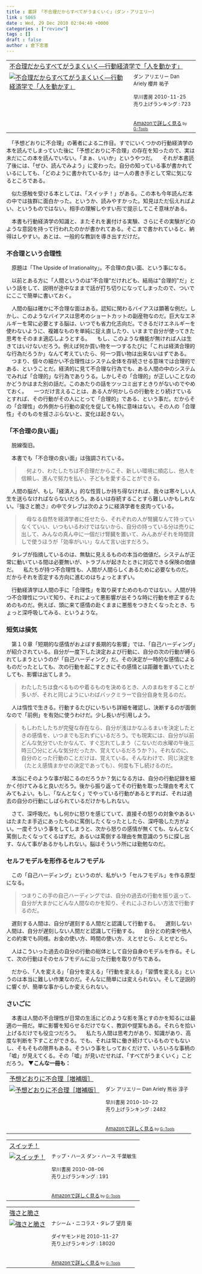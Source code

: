 ```yaml
---
title : 書評　「不合理だからすべてがうまくいく」（ダン・アリエリー）
link : 5065
date : Wed, 29 Dec 2010 02:04:40 +0000
categories : ["review"]
tags : []
draft : false
author : 倉下忠憲
---
```


<table  border="0" cellpadding="5"><tr><td colspan="2"><a href="http://www.amazon.co.jp/%E4%B8%8D%E5%90%88%E7%90%86%E3%81%A0%E3%81%8B%E3%82%89%E3%81%99%E3%81%B9%E3%81%A6%E3%81%8C%E3%81%86%E3%81%BE%E3%81%8F%E3%81%84%E3%81%8F%E2%80%95%E8%A1%8C%E5%8B%95%E7%B5%8C%E6%B8%88%E5%AD%A6%E3%81%A7%E3%80%8C%E4%BA%BA%E3%82%92%E5%8B%95%E3%81%8B%E3%81%99%E3%80%8D-%E3%83%80%E3%83%B3-%E3%82%A2%E3%83%AA%E3%82%A8%E3%83%AA%E3%83%BC/dp/4152091754%3FSubscriptionId%3D15SMZCTB9V8NGR2TW082%26tag%3Drashita1000-22%26linkCode%3Dxm2%26camp%3D2025%26creative%3D165953%26creativeASIN%3D4152091754" target="_top">不合理だからすべてがうまくいく―行動経済学で「人を動かす」</a><img src="http://www.assoc-amazon.jp/e/ir?t=rashita1000-22&l=ur2&o=9" width="1" height="1" style="border: none;" alt="" /></td></tr><tr><td valign="top"><a href="http://www.amazon.co.jp/%E4%B8%8D%E5%90%88%E7%90%86%E3%81%A0%E3%81%8B%E3%82%89%E3%81%99%E3%81%B9%E3%81%A6%E3%81%8C%E3%81%86%E3%81%BE%E3%81%8F%E3%81%84%E3%81%8F%E2%80%95%E8%A1%8C%E5%8B%95%E7%B5%8C%E6%B8%88%E5%AD%A6%E3%81%A7%E3%80%8C%E4%BA%BA%E3%82%92%E5%8B%95%E3%81%8B%E3%81%99%E3%80%8D-%E3%83%80%E3%83%B3-%E3%82%A2%E3%83%AA%E3%82%A8%E3%83%AA%E3%83%BC/dp/4152091754%3FSubscriptionId%3D15SMZCTB9V8NGR2TW082%26tag%3Drashita1000-22%26linkCode%3Dxm2%26camp%3D2025%26creative%3D165953%26creativeASIN%3D4152091754" target="_top"><img src="http://ecx.images-amazon.com/images/I/51FkF3KW1YL._SL160_.jpg" border="0" alt="不合理だからすべてがうまくいく―行動経済学で「人を動かす」" /></a></td><td valign="top"><font size="-1">ダン アリエリー Dan Ariely 櫻井 祐子 <br /><br />早川書房  2010-11-25<br />売り上げランキング : 723<br /><br /><br /><a href="http://www.amazon.co.jp/%E4%B8%8D%E5%90%88%E7%90%86%E3%81%A0%E3%81%8B%E3%82%89%E3%81%99%E3%81%B9%E3%81%A6%E3%81%8C%E3%81%86%E3%81%BE%E3%81%8F%E3%81%84%E3%81%8F%E2%80%95%E8%A1%8C%E5%8B%95%E7%B5%8C%E6%B8%88%E5%AD%A6%E3%81%A7%E3%80%8C%E4%BA%BA%E3%82%92%E5%8B%95%E3%81%8B%E3%81%99%E3%80%8D-%E3%83%80%E3%83%B3-%E3%82%A2%E3%83%AA%E3%82%A8%E3%83%AA%E3%83%BC/dp/4152091754%3FSubscriptionId%3D15SMZCTB9V8NGR2TW082%26tag%3Drashita1000-22%26linkCode%3Dxm2%26camp%3D2025%26creative%3D165953%26creativeASIN%3D4152091754" target="_top">Amazonで詳しく見る</a></font><font size="-2"> by <a href="http://www.goodpic.com/mt/aws/index.html" >G-Tools</a></font></td></tr></table>

　「予想どおりに不合理」の著者による二作目。すでにいくつかの行動経済学の本を読んでしまっていた後に「予想どおりに不合理」の存在を知ったので、実は未だにこの本を読んでいない。「まぁ、いいか」というやつだ。
　それが本書読了後には、「ぜひ、読んでみよう」に変わった。自分の知っている事が書かれているにしても、「どのように書かれているか」は一人の書き手として常に気になるところである。

　似た感触を受ける本としては、「スイッチ！」がある。この本も今年読んだ本の中では抜群に面白かった。というか、読みやすかった。知見はただ伝えればよい、というものではない。相手の理解しやすい形で提示してこそ意味がある。

　本書も行動経済学の知識と、またそれを裏付ける実験、さらにその実験がどのような意図を持って行われたのかが書かれてある。そこまで書かれていると、納得はしやすい。あとは、一般的な教訓を導き出すだけだ。

<h3>不合理という合理性</h3>
　原題は「The Upside of Irrationality」。不合理の良い面、という事になる。

　以前とある方に「人間というのは"不合理"だけれども、結局は"合理的"だ」という話をして、説明が途中なままで話が打ち切りになってしまったので、ついでにここで簡単に書いておく。

　人間の脳は確かに不合理な面はある。認知に関わるバイアスは顕著な例だ。しかし、このようなバイアスは思考のショートカットの副産物なのだ。巨大なエネルギーを常に必要とする脳は、いつでも省力化志向だ。できるだけエネルギーを使わないように、複雑なものを単純に捉え直したり、いままで自分が使ってきた思考をそのまま適応しようとする。
　もし、このような機能が無ければ人は生きてはいけないだろう。例えば何か買い物を一つするたびに「これは経済合理的な行為だろうか」なんて考えていたら、何一つ買い物は出来ないはずである。
　つまり、個々の細かい不合理性はシステム全体を存続させる意味では合理的である、ということだ。経済的に見て不合理な行為でも、ある人間の中のシステムでみれば「合理的」な行為でありうる。しかしその「合理的」が正しいことなのかどうかはまた別の話だ。このあたりの話をツッコミ出すときりがないのでやめておく。
　一つだけ言えることは、ある人が何かしらの行動をとり続けているとすれば、その行動がその人にとって「合理的」である、という事だ。だからその「合理性」の外側から行動の変化を促しても特に意味はない。その人の「合理性」そのものを揺さぶらないと、変化は起きない。

<h3>「不合理の良い面」</h3>
　脱線復旧。

　本書でも「不合理の良い面」は強調されている。

<blockquote>
　何より、わたしたちは不合理だからこそ、新しい環境に順応し、他人を信頼し、進んで努力を払い、子どもを愛することができる。
</blockquote>

　人間の脳が、もし「経済人」的な性質しか持ち得なければ、我々は寒々しい人生を送らなければならないだろう。あるいは存続することすら難しいかもしれない。『強さと脆さ』の中でタレブは次のように経済学者を皮肉っている。

<blockquote>
　母なる自然を経済学者に任せたら、それぞれの人が腎臓なんて持っていなくていい、いつもいるわけではないから、自分の持っている分は売りに出して、みんなの真ん中に一個だけ腎臓を置いて、みんあがそれを時間貸しで使うほうが「効率がいい」なんて言い出すだろう。
</blockquote>

　タレブが指摘しているのは、無駄に見えるものの本当の価値だ。システムが正常に動いている間は必要無いが、トラブルが起きたときに対応できる保険の価値だ。
　私たちが持つ不合理性も、人間が人間らしくあるために必要なものだ。だからそれを否定する方向に進むのはちょっとまずい。

　行動経済学は人間の手に「合理性」を取り戻すためのものではない。人間が持つ不合理性について知り、それによって悪影響が出そうな時に行動を修正するためのものだ。例えば、頭に来て感情の赴くままに悪態をつきたくなったとき、ちょっと深呼吸してみる、というような。

<h3>短気は損気</h3>
　第１０章「短期的な感情がおよぼす長期的な影響」では、「自己ハーディング」が紹介されている。自分が一度下した決定および行動に、自分の次の行動が縛られてしまうというのが「自己ハーディング」だ。その決定が一時的な感情によるものだったとしても、次の行動を起こすときにその感情とは距離を置いていたとしても、影響は出てしまう。

<blockquote>
わたしたちは食べるものや着るものを決めるとき、人のまねをすることが多いが、それと同じようにいわばバックミラーで自分自身を見るのだ。
</blockquote>

　人は惰性で生きる。行動するたびにいちいち詳細を確認し、決断するのが面倒なので「前例」を有効に使うわけだ。少し長いが引用しよう。

<blockquote>
もしわたしたちが完璧な存在なら、自分が浅はかなふるまいを決定したときの感情を、いつまでも忘れずにいるだろう。でも現実には、自分が以前どんな気分でいたかなんて、すぐ忘れてしまう（こないだの水曜の午後三時三〇分にどんな気分だったか、覚えているだろうか？）。それなのに、自分のとった行動のことだけは、覚えている。そんなわけで、同じ決定を（たとえ感情まかせの決定であっても）、何度も下し続けるのだ。
</blockquote>

　本当にそのような事が起こるのだろうか？気になる方は、自分の行動記録を細かく付けてみると良いだろう。後から振り返ってその行動を取った理由を考えてみてもよい。もし、「なんとなく」でやっている行動があるとすれば、それは過去の自分の行動にしばられているだけかもしれない。

　さて、深呼吸だ。もし何かに怒りを感じていて、直接その怒りの対象やあるいはたまたま手近にあったものに罵倒したくなったとしたら、深呼吸した方がよい。一度そういう事をしてしまうと、次から怒りの感情が無くても、なんとなく罵倒したくなってくるはずだ。あるいは罵倒する理由を無意識のうちに探し出す、なんて事があるかもしれない。脳はそういう所には勤勉なのだ。

<h3>セルフモデルを形作るセルフモデル</h3>
　この「自己ハーディング」というのが、私がいう「セルフモデル」を作る原型になる。

<blockquote>
つまりこの手の自己ハーディングでは、自分の過去の行動を振り返って、自分が大まかにどんな人間なのかを知り、それにふさわしい方法で行動するのだ。
</blockquote>

　遅刻する人間は、自分が遅刻する人間だと認識して行動する。
　遅刻しない人間は、自分が遅刻しない人間だと認識して行動する。
　自分との約束や他人との約束でも同様。お金の使い方、時間の使い方、えとせとら、えとせとら。

　人はこういった過去の自分の行動の総体として自分自身のモデルを作る。そして、次の行動はそのセルフモデルに沿った行動を取りがちである。

　だから、「人を変える」「自分を変える」「行動を変える」「習慣を変える」というのは本当に難しい作業なのだ。そんなに簡単には変えられない。そして逆説的に響くが、簡単な事からしか変えられない。

<h3>さいごに</h3>
　本書は人間の不合理性が日常の生活にどのような影を落とすのかを知るには最適の一冊だ。単に影響を知らせるだけでなく、教訓や提案もある。それらを拾い上げるだけでも役立つだろう。
　私たち人間は思考力があり、知識があり、高度な判断を下すことができる。でも、それは常に働き続けているものでもないし、そもそもの限界もある。そういう事をしっておくだけで、いろいろな事柄の「嘘」が見えてくる。その「嘘」が見いだせれば、「すべてがうまくいく」ことだろう。
<strong>
▼こんな一冊も：</strong>
<table  border="0" cellpadding="5"><tr><td colspan="2"><a href="http://www.amazon.co.jp/%E4%BA%88%E6%83%B3%E3%81%A9%E3%81%8A%E3%82%8A%E3%81%AB%E4%B8%8D%E5%90%88%E7%90%86%EF%BC%BB%E5%A2%97%E8%A3%9C%E7%89%88%EF%BC%BD-%E3%83%80%E3%83%B3-%E3%82%A2%E3%83%AA%E3%82%A8%E3%83%AA%E3%83%BC/dp/4152091665%3FSubscriptionId%3D15SMZCTB9V8NGR2TW082%26tag%3Drashita1000-22%26linkCode%3Dxm2%26camp%3D2025%26creative%3D165953%26creativeASIN%3D4152091665" target="_top">予想どおりに不合理［増補版］</a><img src="http://www.assoc-amazon.jp/e/ir?t=rashita1000-22&l=ur2&o=9" width="1" height="1" style="border: none;" alt="" /></td></tr><tr><td valign="top"><a href="http://www.amazon.co.jp/%E4%BA%88%E6%83%B3%E3%81%A9%E3%81%8A%E3%82%8A%E3%81%AB%E4%B8%8D%E5%90%88%E7%90%86%EF%BC%BB%E5%A2%97%E8%A3%9C%E7%89%88%EF%BC%BD-%E3%83%80%E3%83%B3-%E3%82%A2%E3%83%AA%E3%82%A8%E3%83%AA%E3%83%BC/dp/4152091665%3FSubscriptionId%3D15SMZCTB9V8NGR2TW082%26tag%3Drashita1000-22%26linkCode%3Dxm2%26camp%3D2025%26creative%3D165953%26creativeASIN%3D4152091665" target="_top"><img src="http://ecx.images-amazon.com/images/I/51QG0x4bHhL._SL160_.jpg" border="0" alt="予想どおりに不合理［増補版］" /></a></td><td valign="top"><font size="-1">ダン アリエリー Dan Ariely 熊谷 淳子 <br /><br />早川書房  2010-10-22<br />売り上げランキング : 2482<br /><br /><br /><a href="http://www.amazon.co.jp/%E4%BA%88%E6%83%B3%E3%81%A9%E3%81%8A%E3%82%8A%E3%81%AB%E4%B8%8D%E5%90%88%E7%90%86%EF%BC%BB%E5%A2%97%E8%A3%9C%E7%89%88%EF%BC%BD-%E3%83%80%E3%83%B3-%E3%82%A2%E3%83%AA%E3%82%A8%E3%83%AA%E3%83%BC/dp/4152091665%3FSubscriptionId%3D15SMZCTB9V8NGR2TW082%26tag%3Drashita1000-22%26linkCode%3Dxm2%26camp%3D2025%26creative%3D165953%26creativeASIN%3D4152091665" target="_top">Amazonで詳しく見る</a></font><font size="-2"> by <a href="http://www.goodpic.com/mt/aws/index.html" >G-Tools</a></font></td></tr></table>

<table  border="0" cellpadding="5"><tr><td colspan="2"><a href="http://www.amazon.co.jp/%E3%82%B9%E3%82%A4%E3%83%83%E3%83%81%EF%BC%81-%E3%83%81%E3%83%83%E3%83%97%E3%83%BB%E3%83%8F%E3%83%BC%E3%82%B9/dp/4152091509%3FSubscriptionId%3D15SMZCTB9V8NGR2TW082%26tag%3Drashita1000-22%26linkCode%3Dxm2%26camp%3D2025%26creative%3D165953%26creativeASIN%3D4152091509" target="_top">スイッチ！</a><img src="http://www.assoc-amazon.jp/e/ir?t=rashita1000-22&l=ur2&o=9" width="1" height="1" style="border: none;" alt="" /></td></tr><tr><td valign="top"><a href="http://www.amazon.co.jp/%E3%82%B9%E3%82%A4%E3%83%83%E3%83%81%EF%BC%81-%E3%83%81%E3%83%83%E3%83%97%E3%83%BB%E3%83%8F%E3%83%BC%E3%82%B9/dp/4152091509%3FSubscriptionId%3D15SMZCTB9V8NGR2TW082%26tag%3Drashita1000-22%26linkCode%3Dxm2%26camp%3D2025%26creative%3D165953%26creativeASIN%3D4152091509" target="_top"><img src="http://ecx.images-amazon.com/images/I/51Hf3IkCBlL._SL160_.jpg" border="0" alt="スイッチ！" /></a></td><td valign="top"><font size="-1">チップ・ハース ダン・ハース 千葉敏生 <br /><br />早川書房  2010-08-06<br />売り上げランキング : 191<br /><br /><br /><a href="http://www.amazon.co.jp/%E3%82%B9%E3%82%A4%E3%83%83%E3%83%81%EF%BC%81-%E3%83%81%E3%83%83%E3%83%97%E3%83%BB%E3%83%8F%E3%83%BC%E3%82%B9/dp/4152091509%3FSubscriptionId%3D15SMZCTB9V8NGR2TW082%26tag%3Drashita1000-22%26linkCode%3Dxm2%26camp%3D2025%26creative%3D165953%26creativeASIN%3D4152091509" target="_top">Amazonで詳しく見る</a></font><font size="-2"> by <a href="http://www.goodpic.com/mt/aws/index.html" >G-Tools</a></font></td></tr></table>

<table  border="0" cellpadding="5"><tr><td colspan="2"><a href="http://www.amazon.co.jp/%E5%BC%B7%E3%81%95%E3%81%A8%E8%84%86%E3%81%95-%E3%83%8A%E3%82%B7%E3%83%BC%E3%83%A0%E3%83%BB%E3%83%8B%E3%82%B3%E3%83%A9%E3%82%B9%E3%83%BB%E3%82%BF%E3%83%AC%E3%83%96/dp/4478013845%3FSubscriptionId%3D15SMZCTB9V8NGR2TW082%26tag%3Drashita1000-22%26linkCode%3Dxm2%26camp%3D2025%26creative%3D165953%26creativeASIN%3D4478013845" target="_top">強さと脆さ</a><img src="http://www.assoc-amazon.jp/e/ir?t=rashita1000-22&l=ur2&o=9" width="1" height="1" style="border: none;" alt="" /></td></tr><tr><td valign="top"><a href="http://www.amazon.co.jp/%E5%BC%B7%E3%81%95%E3%81%A8%E8%84%86%E3%81%95-%E3%83%8A%E3%82%B7%E3%83%BC%E3%83%A0%E3%83%BB%E3%83%8B%E3%82%B3%E3%83%A9%E3%82%B9%E3%83%BB%E3%82%BF%E3%83%AC%E3%83%96/dp/4478013845%3FSubscriptionId%3D15SMZCTB9V8NGR2TW082%26tag%3Drashita1000-22%26linkCode%3Dxm2%26camp%3D2025%26creative%3D165953%26creativeASIN%3D4478013845" target="_top"><img src="http://ecx.images-amazon.com/images/I/41eAGvzJJ9L._SL160_.jpg" border="0" alt="強さと脆さ" /></a></td><td valign="top"><font size="-1">ナシーム・ニコラス・タレブ 望月 衛 <br /><br />ダイヤモンド社  2010-11-27<br />売り上げランキング : 18020<br /><br /><br /><a href="http://www.amazon.co.jp/%E5%BC%B7%E3%81%95%E3%81%A8%E8%84%86%E3%81%95-%E3%83%8A%E3%82%B7%E3%83%BC%E3%83%A0%E3%83%BB%E3%83%8B%E3%82%B3%E3%83%A9%E3%82%B9%E3%83%BB%E3%82%BF%E3%83%AC%E3%83%96/dp/4478013845%3FSubscriptionId%3D15SMZCTB9V8NGR2TW082%26tag%3Drashita1000-22%26linkCode%3Dxm2%26camp%3D2025%26creative%3D165953%26creativeASIN%3D4478013845" target="_top">Amazonで詳しく見る</a></font><font size="-2"> by <a href="http://www.goodpic.com/mt/aws/index.html" >G-Tools</a></font></td></tr></table>





